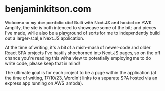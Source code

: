 # benjaminkitson.com

Welcome to my dev portfolio site! Built with Next.JS and hosted on AWS Amplify, the site is both intended to showcase some of the bits and pieces I've made, while also be a playground of sorts for me to independently build out a larger-scal;e Next.JS application.

At the time of writing, it's a bit of a mish-mash of newer-code and older React SPA projects I've hastily shoehorned into Next.JS pages, so on the off chance you're reading this witha view to potentially employing me to do write code, please keep that in mind!

The ultimate goal is for each project to be a page within the application (at the time of writing, 17/10/23, Wordln't links to a separate SPA hosted via an express app running on AWS lambda).

